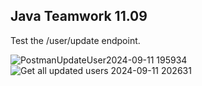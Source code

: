 ## Java Teamwork 11.09

Test the /user/update endpoint. 

![PostmanUpdateUser2024-09-11 195934](https://github.com/user-attachments/assets/fad0dc74-f0ac-48d6-810d-130a83dd2b1e)
![Get all updated users 2024-09-11 202631](https://github.com/user-attachments/assets/2d22f60f-c72d-4d33-9a88-08a44450bcc2)
